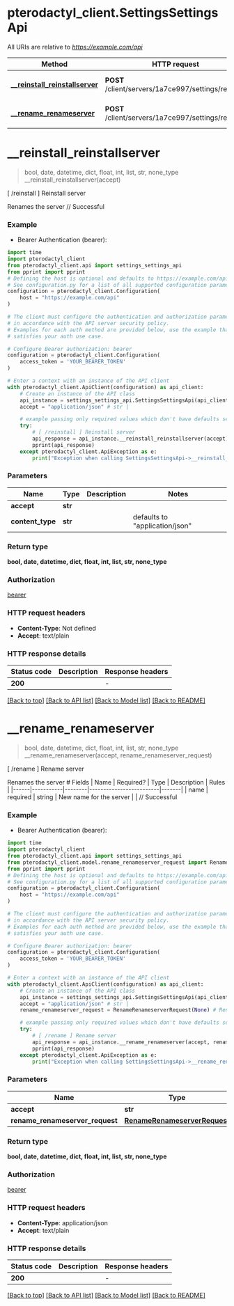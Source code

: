 # pterodactyl_client.SettingsSettingsApi

All URIs are relative to *https://example.com/api*

Method | HTTP request | Description
------------- | ------------- | -------------
[**__reinstall_reinstallserver**](SettingsSettingsApi.md#__reinstall_reinstallserver) | **POST** /client/servers/1a7ce997/settings/reinstall | [ /reinstall ] Reinstall server
[**__rename_renameserver**](SettingsSettingsApi.md#__rename_renameserver) | **POST** /client/servers/1a7ce997/settings/rename | [ /rename ] Rename server


# **__reinstall_reinstallserver**
> bool, date, datetime, dict, float, int, list, str, none_type __reinstall_reinstallserver(accept)

[ /reinstall ] Reinstall server

Renames the server  <!-- RESPONSE 204 --> // Successful <!-- ENDRESPONSE -->

### Example

* Bearer Authentication (bearer):

```python
import time
import pterodactyl_client
from pterodactyl_client.api import settings_settings_api
from pprint import pprint
# Defining the host is optional and defaults to https://example.com/api
# See configuration.py for a list of all supported configuration parameters.
configuration = pterodactyl_client.Configuration(
    host = "https://example.com/api"
)

# The client must configure the authentication and authorization parameters
# in accordance with the API server security policy.
# Examples for each auth method are provided below, use the example that
# satisfies your auth use case.

# Configure Bearer authorization: bearer
configuration = pterodactyl_client.Configuration(
    access_token = 'YOUR_BEARER_TOKEN'
)

# Enter a context with an instance of the API client
with pterodactyl_client.ApiClient(configuration) as api_client:
    # Create an instance of the API class
    api_instance = settings_settings_api.SettingsSettingsApi(api_client)
    accept = "application/json" # str | 

    # example passing only required values which don't have defaults set
    try:
        # [ /reinstall ] Reinstall server
        api_response = api_instance.__reinstall_reinstallserver(accept)
        pprint(api_response)
    except pterodactyl_client.ApiException as e:
        print("Exception when calling SettingsSettingsApi->__reinstall_reinstallserver: %s\n" % e)
```


### Parameters

Name | Type | Description  | Notes
------------- | ------------- | ------------- | -------------
 **accept** | **str**|  |
 **content_type** | **str**|  | defaults to "application/json"

### Return type

**bool, date, datetime, dict, float, int, list, str, none_type**

### Authorization

[bearer](../README.md#bearer)

### HTTP request headers

 - **Content-Type**: Not defined
 - **Accept**: text/plain


### HTTP response details

| Status code | Description | Response headers |
|-------------|-------------|------------------|
**200** |  |  -  |

[[Back to top]](#) [[Back to API list]](../README.md#documentation-for-api-endpoints) [[Back to Model list]](../README.md#documentation-for-models) [[Back to README]](../README.md)

# **__rename_renameserver**
> bool, date, datetime, dict, float, int, list, str, none_type __rename_renameserver(accept, rename_renameserver_request)

[ /rename ] Rename server

Renames the server  # Fields | Name | Required? | Type   | Description             | Rules | |------|-----------|--------|-------------------------|-------| | name | required  | string | New name for the server |       |  <!-- RESPONSE 204 --> // Successful <!-- ENDRESPONSE -->

### Example

* Bearer Authentication (bearer):

```python
import time
import pterodactyl_client
from pterodactyl_client.api import settings_settings_api
from pterodactyl_client.model.rename_renameserver_request import RenameRenameserverRequest
from pprint import pprint
# Defining the host is optional and defaults to https://example.com/api
# See configuration.py for a list of all supported configuration parameters.
configuration = pterodactyl_client.Configuration(
    host = "https://example.com/api"
)

# The client must configure the authentication and authorization parameters
# in accordance with the API server security policy.
# Examples for each auth method are provided below, use the example that
# satisfies your auth use case.

# Configure Bearer authorization: bearer
configuration = pterodactyl_client.Configuration(
    access_token = 'YOUR_BEARER_TOKEN'
)

# Enter a context with an instance of the API client
with pterodactyl_client.ApiClient(configuration) as api_client:
    # Create an instance of the API class
    api_instance = settings_settings_api.SettingsSettingsApi(api_client)
    accept = "application/json" # str | 
    rename_renameserver_request = RenameRenameserverRequest(None) # RenameRenameserverRequest | 

    # example passing only required values which don't have defaults set
    try:
        # [ /rename ] Rename server
        api_response = api_instance.__rename_renameserver(accept, rename_renameserver_request)
        pprint(api_response)
    except pterodactyl_client.ApiException as e:
        print("Exception when calling SettingsSettingsApi->__rename_renameserver: %s\n" % e)
```


### Parameters

Name | Type | Description  | Notes
------------- | ------------- | ------------- | -------------
 **accept** | **str**|  |
 **rename_renameserver_request** | [**RenameRenameserverRequest**](RenameRenameserverRequest.md)|  |

### Return type

**bool, date, datetime, dict, float, int, list, str, none_type**

### Authorization

[bearer](../README.md#bearer)

### HTTP request headers

 - **Content-Type**: application/json
 - **Accept**: text/plain


### HTTP response details

| Status code | Description | Response headers |
|-------------|-------------|------------------|
**200** |  |  -  |

[[Back to top]](#) [[Back to API list]](../README.md#documentation-for-api-endpoints) [[Back to Model list]](../README.md#documentation-for-models) [[Back to README]](../README.md)


